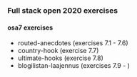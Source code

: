 ### Full stack open 2020 exercises

#### osa7 exercises

* routed-anecdotes    (exercises 7.1 - 7.6)
* country-hook    (exercise 7.7)
* ultimate-hooks    (exercise 7.8)
* blogilistan-laajennus    (exercises 7.9 -  )
